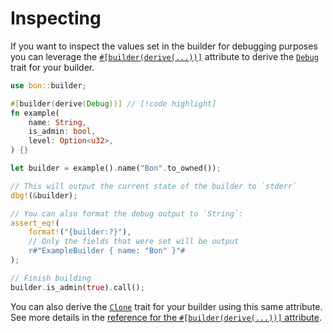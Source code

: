 # Inspecting

If you want to inspect the values set in the builder for debugging purposes you can leverage the [`#[builder(derive(...))]`](../../reference/builder/top-level/derive) attribute to derive the [`Debug`](https://doc.rust-lang.org/stable/std/fmt/trait.Debug.html) trait for your builder.

```rust
use bon::builder;

#[builder(derive(Debug))] // [!code highlight]
fn example(
    name: String,
    is_admin: bool,
    level: Option<u32>,
) {}

let builder = example().name("Bon".to_owned());

// This will output the current state of the builder to `stderr`
dbg!(&builder);

// You can also format the debug output to `String`:
assert_eq!(
    format!("{builder:?}"),
    // Only the fields that were set will be output
    r#"ExampleBuilder { name: "Bon" }"#
);

// Finish building
builder.is_admin(true).call();
```

You can also derive the [`Clone`](https://doc.rust-lang.org/stable/std/clone/trait.Clone.html) trait for your builder using this same attribute. See more details in the [reference for the `#[builder(derive(...))]` attribute](../../reference/builder/top-level/derive).
